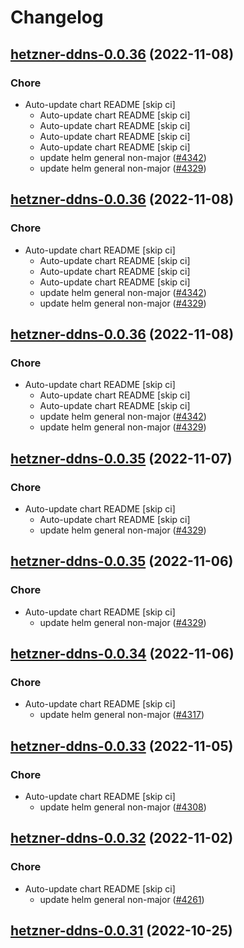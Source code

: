 # Changelog



## [hetzner-ddns-0.0.36](https://github.com/truecharts/charts/compare/hetzner-ddns-0.0.34...hetzner-ddns-0.0.36) (2022-11-08)

### Chore

- Auto-update chart README [skip ci]
  - Auto-update chart README [skip ci]
  - Auto-update chart README [skip ci]
  - Auto-update chart README [skip ci]
  - Auto-update chart README [skip ci]
  - update helm general non-major ([#4342](https://github.com/truecharts/charts/issues/4342))
  - update helm general non-major ([#4329](https://github.com/truecharts/charts/issues/4329))




## [hetzner-ddns-0.0.36](https://github.com/truecharts/charts/compare/hetzner-ddns-0.0.34...hetzner-ddns-0.0.36) (2022-11-08)

### Chore

- Auto-update chart README [skip ci]
  - Auto-update chart README [skip ci]
  - Auto-update chart README [skip ci]
  - Auto-update chart README [skip ci]
  - update helm general non-major ([#4342](https://github.com/truecharts/charts/issues/4342))
  - update helm general non-major ([#4329](https://github.com/truecharts/charts/issues/4329))




## [hetzner-ddns-0.0.36](https://github.com/truecharts/charts/compare/hetzner-ddns-0.0.34...hetzner-ddns-0.0.36) (2022-11-08)

### Chore

- Auto-update chart README [skip ci]
  - Auto-update chart README [skip ci]
  - Auto-update chart README [skip ci]
  - update helm general non-major ([#4342](https://github.com/truecharts/charts/issues/4342))
  - update helm general non-major ([#4329](https://github.com/truecharts/charts/issues/4329))




## [hetzner-ddns-0.0.35](https://github.com/truecharts/charts/compare/hetzner-ddns-0.0.34...hetzner-ddns-0.0.35) (2022-11-07)

### Chore

- Auto-update chart README [skip ci]
  - Auto-update chart README [skip ci]
  - update helm general non-major ([#4329](https://github.com/truecharts/charts/issues/4329))




## [hetzner-ddns-0.0.35](https://github.com/truecharts/charts/compare/hetzner-ddns-0.0.34...hetzner-ddns-0.0.35) (2022-11-06)

### Chore

- Auto-update chart README [skip ci]
  - update helm general non-major ([#4329](https://github.com/truecharts/charts/issues/4329))




## [hetzner-ddns-0.0.34](https://github.com/truecharts/charts/compare/hetzner-ddns-0.0.33...hetzner-ddns-0.0.34) (2022-11-06)

### Chore

- Auto-update chart README [skip ci]
  - update helm general non-major ([#4317](https://github.com/truecharts/charts/issues/4317))




## [hetzner-ddns-0.0.33](https://github.com/truecharts/charts/compare/hetzner-ddns-0.0.32...hetzner-ddns-0.0.33) (2022-11-05)

### Chore

- Auto-update chart README [skip ci]
  - update helm general non-major ([#4308](https://github.com/truecharts/charts/issues/4308))




## [hetzner-ddns-0.0.32](https://github.com/truecharts/charts/compare/hetzner-ddns-0.0.31...hetzner-ddns-0.0.32) (2022-11-02)

### Chore

- Auto-update chart README [skip ci]
  - update helm general non-major ([#4261](https://github.com/truecharts/charts/issues/4261))




## [hetzner-ddns-0.0.31](https://github.com/truecharts/charts/compare/hetzner-ddns-0.0.30...hetzner-ddns-0.0.31) (2022-10-25)

